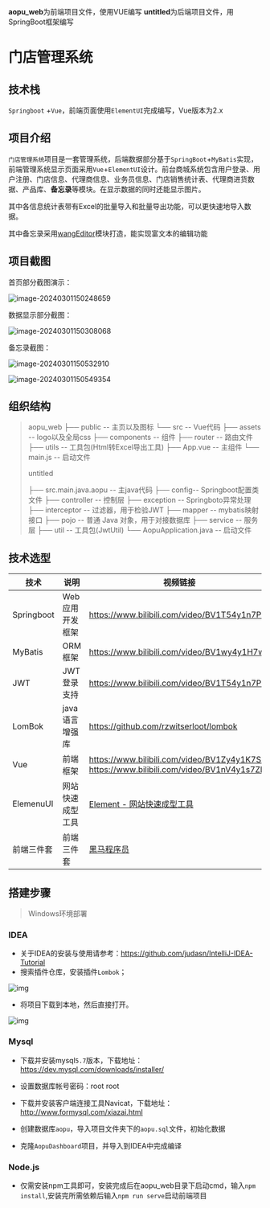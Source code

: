**aopu_web**为前端项目文件，使用VUE编写
**untitled**为后端项目文件，用SpringBoot框架编写
# 门店管理系统

## 技术栈

 `Springboot` +`Vue`，前端页面使用`ElementUI`完成编写，Vue版本为2.x

## 项目介绍

`门店管理系统`项目是一套管理系统，后端数据部分基于`SpringBoot`+`MyBatis`实现，前端管理系统显示页面采用`Vue`+`ElementUI`设计。前台商城系统包含用户登录、用户注册、门店信息、代理商信息、业务员信息、门店销售统计表、代理商进货数据、产品库、**备忘录**等模块。在显示数据的同时还能显示图片。

其中各信息统计表带有Excel的批量导入和批量导出功能，可以更快速地导入数据。

其中备忘录采用[wangEditor](https://www.wangeditor.com/)模块打造，能实现富文本的编辑功能

## 项目截图

首页部分截图演示：

![image-20240301150248659](C:\Users\whc\AppData\Roaming\Typora\typora-user-images\image-20240301150248659.png)

数据显示部分截图：

![image-20240301150308068](C:\Users\whc\AppData\Roaming\Typora\typora-user-images\image-20240301150308068.png)

备忘录截图：

![image-20240301150532910](C:\Users\whc\AppData\Roaming\Typora\typora-user-images\image-20240301150532910.png)

![image-20240301150549354](C:\Users\whc\AppData\Roaming\Typora\typora-user-images\image-20240301150549354.png)

## 组织结构

> aopu_web
> ├── public -- 主页以及图标
> └── src -- Vue代码
> 	├── assets -- logo以及全局css
> 	├── components -- 组件
> 	├── router -- 路由文件
> 	├── utils -- 工具包(Html转Excel导出工具)
> 	├── App.vue -- 主组件
> 	└── main.js -- 启动文件
>
> untitled
>
> ├── src.main.java.aopu -- 主java代码
> 	├── config-- Springboot配置类文件
> 	├── controller -- 控制层
> 	├── exception -- Springboto异常处理
> 	├── interceptor -- 过滤器，用于检验JWT
> 	├── mapper -- mybatis映射接口
> 	├── pojo -- 普通 Java 对象，用于对接数据库
> 	├── service -- 服务层
> 	├── util -- 工具包(JwtUtil)
> 	└── AopuApplication.java -- 启动文件

## 技术选型

| 技术       | 说明             | 视频链接                                                     |
| ---------- | ---------------- | ------------------------------------------------------------ |
| Springboot | Web应用开发框架  | https://www.bilibili.com/video/BV1T54y1n7PB                  |
| MyBatis    | ORM框架          | https://www.bilibili.com/video/BV1wy4y1H7wu                  |
| JWT        | JWT登录支持      | https://www.bilibili.com/video/BV1T54y1n7PB                  |
| LomBok     | java语言增强库   | https://github.com/rzwitserloot/lombok                       |
| Vue        | 前端框架         | https://www.bilibili.com/video/BV1Zy4y1K7SH<br />https://www.bilibili.com/video/BV1nV4y1s7ZN |
| ElemenuUI  | 网站快速成型工具 | [Element - 网站快速成型工具](https://element.eleme.io/#/zh-CN) |
| 前端三件套 | 前端三件套       | [黑马程序员](https://space.bilibili.com/37974444)            |

## 搭建步骤



> Windows环境部署

### IDEA

- 关于IDEA的安装与使用请参考：https://github.com/judasn/IntelliJ-IDEA-Tutorial
- 搜索插件仓库，安装插件`Lombok`；

![img](https://www.macrozheng.com/assets/mall_windows_deploy_01-a5fa6444.png)

- 将项目下载到本地，然后直接打开。

![img](https://www.macrozheng.com/assets/mall_windows_deploy_02-b59aa688.png)



### Mysql

- 下载并安装mysql`5.7`版本，下载地址：https://dev.mysql.com/downloads/installer/
- 设置数据库帐号密码：root root
- 下载并安装客户端连接工具Navicat，下载地址：http://www.formysql.com/xiazai.html
- 创建数据库`aopu`，导入项目文件夹下的`aopu.sql`文件，初始化数据

- 克隆`AopuDashboard`项目，并导入到IDEA中完成编译

### Node.js

- 仅需安装npm工具即可，安装完成后在aopu_web目录下启动cmd，输入`npm install`,安装完所需依赖后输入`npm run serve`启动前端项目
